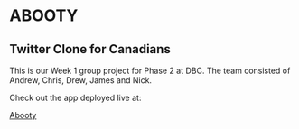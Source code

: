 # ABOOTY

## Twitter Clone for Canadians

This is our Week 1 group project for Phase 2 at DBC. The team consisted of Andrew, Chris, Drew, James and Nick.

Check out the app deployed live at:

[Abooty](http://abooty.herokuapp.com)